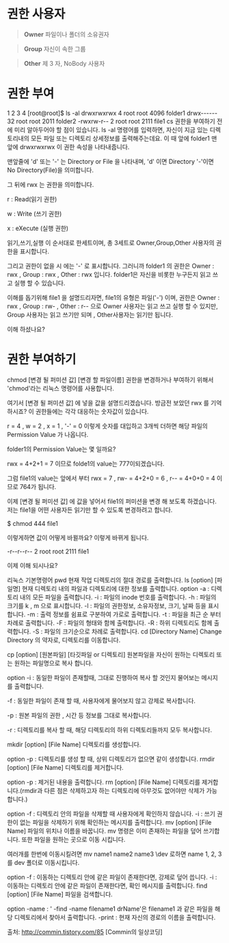 **권한 사용자**
===============
> **Owner** 
> 파일이나 폴더의 소유권자

>**Group**
> 자신이 속한 그룹

>**Other**
> 제 3 자, NoBody 사용자

**권한 부여**
===============
1
2
3
4
[root@root]$ ls -al
drwxrwxrwx 4 root root 4096 folder1
drwx------ 32 root root 2011 folder2
-rwxrw-r-- 2 root root 2111 file1
cs
권한을 부여하기 전에 미리 알아두어야 할 점이 있습니다.
 ls -al 명령어를 입력하면, 자신이 지금 있는 디렉토리내의 모든 파일 또는 디렉토리 상세정보를 출력해주는데요. 이 때 앞에 folder1 맨 앞에 drwxrwxrwx 이 권한 속성을 나타내줍니다.

맨앞줄에 'd' 또는 '-' 는 Directory or File 을 나타내며, 'd' 이면 Directory '-'이면 No Directory(File)을 의미합니다. 

그 뒤에 rwx 는 권한을 의미합니다. 

r : Read(읽기 권한)

w : Write (쓰기 권한)

x : eXecute (실행 권한)

읽기,쓰기,실행 이 순서대로 한세트이며, 총 3세트로 Owner,Group,Other 사용자의 권한을 표시합니다.

그리고 권한이 없을 시 에는 '-' 로 표시합니다. 그러니까 folder1 의 권한은 Owner : rwx , Group : rwx , Other : rwx 입니다. folder1은 자신을 비롯한 누구든지 읽고 쓰고 실행 할 수 있습니다.

이해를 돕기위해 file1 을 설명드리자면, file1의 유형은 파일('-') 이며, 권한은 Owner : rwx , Group : rw- , Other : r-- 으로 Owner 사용자는 읽고 쓰고 실행 할 수 있지만, Group 사용자는 읽고 쓰기만 되며 , Other사용자는 읽기만 됩니다.

이해 하셨나요?

권한 부여하기
==============

chmod [변경 될 퍼미션 값] [변경 할 파일이름]
권한을 변경하거나 부여하기 위해서 'chmod'라는 리눅스 명령어를 사용합니다. 

여기서 [변경 될 퍼미션 값] 에 넣을 값을 설명드리겠습니다. 방금전 보았던 rwx 를 기억 하시죠? 이 권한들에는 각각 대응하는 숫자값이 있습니다.

 r = 4 , w = 2 , x = 1 , '-' = 0
이렇게 숫자를 대입하고 3개씩 더하면 해당 파일의 Permission Value 가 나옵니다.

folder1의 Permission Value는 몇 일까요? 

rwx = 4+2+1 = 7 이므로 folde1의 value는 777이되겠습니다.

그럼 file1의 value는 앞에서 부터 rwx = 7 , rw- = 4+2+0 = 6 , r-- = 4+0+0 = 4 이므로 764가 됩니다.

이제 [변경 될 퍼미션 값] 에 값을 넣어서 file1의 퍼미션을 변경 해 보도록 하겠습니다. 저는 file1을 어떤 사용자든 읽기만 할 수 있도록 변경하려고 합니다.

$ chmod 444 file1

이렇게하면 값이 어떻게 바뀔까요? 이렇게 바뀌게 됩니다.

-r--r--r-- 2 root root 2111 file1

이제 이해 되시나요? 

리눅스 기본명령어
pwd
현재 작업 디렉토리의 절대 경로를 출력합니다.
ls [option] [파일명]
현재 디렉토리 내의 파일과 디렉토리에 대한 정보를 출력합니다. 
option
-a : 디렉토리 내의 모든 파일을 출력합니다.
-i : 파일의 inode 번호를 출력합니다.
-h : 파일의 크기를 k , m 으로 표시합니다.
-l : 파일의 권한정보, 소유자정보, 크기, 날짜 등을 표시합니다.
-m : 출력 정보를 쉼표로 구분하여 가로로 출력합니다.
-t : 파일을 최근 순 부터 차례로 출력합니다.
-F : 파일의 형태와 함께 출력합니다.
-R : 하위 디렉토리도 함께 출력합니다.
-S : 파일의 크기순으로 차례로 출력합니다.
cd [Directory Name]
Change Directory 의 약자로, 디렉토리를 이동합니다.

cp [option] [원본파일] [타깃파일 or 디렉토리]
원본파일을 자신이 원하는 디렉토리 또는 원하는 파일명으로 복사 합니다.

option
-i : 동일한 파일이 존재할때, 그대로 진행하여 복사 할 것인지 물어보는 메시지를 출력합니다.

-f : 동일한 파일이 존재 할 때, 사용자에게 물어보지 않고 강제로 복사합니다.

-p : 원본 파일의 권한 , 시간 등 정보를 그대로 복사합니다.

-r : 디렉토리를 복사 할 때, 해당 디렉토리의 하위 디렉토리들까지 모두 복사합니다.

mkdir [option] [File Name]
디렉토리를 생성합니다.

option
-p : 디렉토리를 생성 할 때, 상위 디렉토리가 없으면 같이 생성합니다.
rmdir [option] [File Name]
디렉토리를 제거합니다.

option
-p : 제거된 내용을 출력합니다.
rm [option] [File Name]
디렉토리를 제거합니다.(rmdir과 다른 점은 삭제하고자 하는 디렉토리에 아무것도 없어야만 삭제가 가능합니다.)

option
-f : 디렉토리 안의 파일을 삭제할 때 사용자에게 확인하지 않습니다.
-i : 쓰기 권한이 없는 파일을 삭제하기 위해 확인하는 메시지를 출력합니다.
mv [option] [File Name]
파일의 위치나 이름을 바꿉니다. mv 명령은 이미 존재하는 파일을 덮어 쓰기합니다. 또한 파일을 원하는 곳으로 이동 시킵니다.

여러개를 한번에 이동시킬려면 mv name1 name2 name3 \dev 로하면 name 1, 2, 3 를 dev 폴더로 이동시킵니다.

option
-f : 이동하는 디렉토리 안에 같은 파일이 존재한다면, 강제로 덮어 씁니다.
-i : 이동하는 디렉토리 안에 같은 파일이 존재한다면, 확인 메시지를 출력합니다.
find [option] [File Name]
파일을 검색합니다.

option
-name : ' -find -name filename1 drName'은 filename1 과 같은 파일을 해당 디렉토리에서 찾아서 출력합니다.
-print : 현재 자신의 경로의 이름을 출력합니다.


출처: http://commin.tistory.com/85 [Commin의 일상코딩]